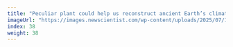 ```yaml
---
title: "Peculiar plant could help us reconstruct ancient Earth’s climate"
imageUrl: "https://images.newscientist.com/wp-content/uploads/2025/07/10110500/SEI_258525845.jpg?width=788"
index: 38
weight: 38
---
```

